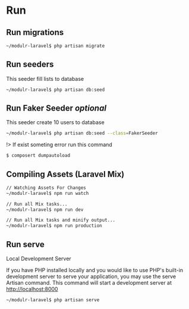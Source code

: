 # Run

## Run migrations

```bash
~/modulr-laravel$ php artisan migrate
```


## Run seeders

This seeder fill lists to database

```bash
~/modulr-laravel$ php artisan db:seed
```


## Run Faker Seeder _optional_

This seeder create 10 users to database

```bash
~/modulr-laravel$ php artisan db:seed --class=FakerSeeder
```

!> If exist someting error run this command


```bash
$ composert dumpautoload
```


## Compiling Assets (Laravel Mix)

```bash
// Watching Assets For Changes
~/modulr-laravel$ npm run watch

// Run all Mix tasks...
~/modulr-laravel$ npm run dev

// Run all Mix tasks and minify output...
~/modulr-laravel$ npm run production
```


## Run serve

Local Development Server

If you have PHP installed locally and you would like to use PHP's built-in development server to serve your application, you may use the serve Artisan command. This command will start a development server at [http://localhost:8000](http://localhost:8000)

```bash
~/modulr-laravel$ php artisan serve
```
